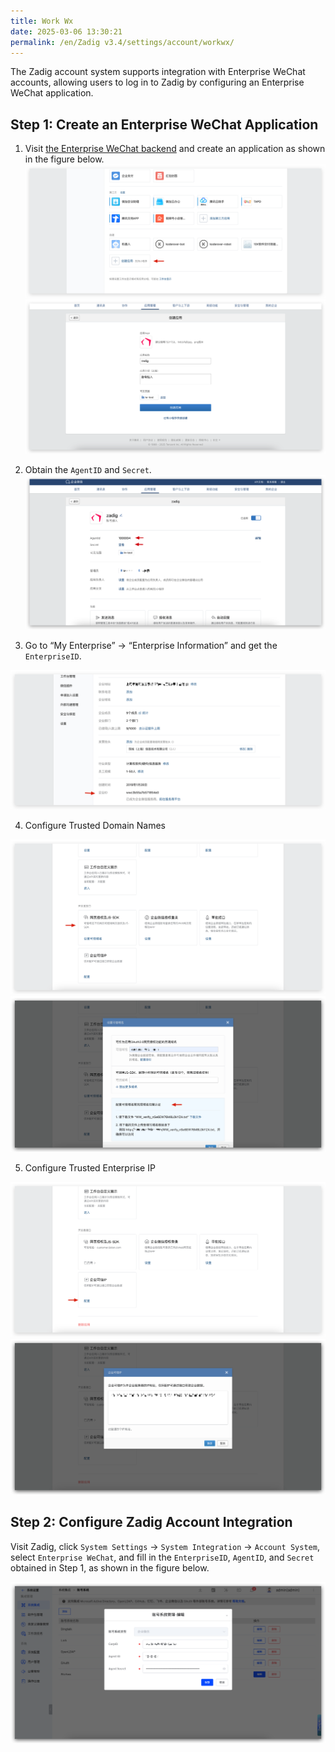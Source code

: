 ```yaml
---
title: Work Wx
date: 2025-03-06 13:30:21
permalink: /en/Zadig v3.4/settings/account/workwx/
---
```


The Zadig account system supports integration with Enterprise WeChat accounts, allowing users to log in to Zadig by configuring an Enterprise WeChat application.

## Step 1: Create an Enterprise WeChat Application


1. Visit [the Enterprise WeChat backend](https://work.weixin.qq.com/wework_admin/frame#apps) and create an application as shown in the figure below.
![workwx](../../../../_images/wx_1.png)
![workwx](../../../../_images/workwx_account_2.png)

2. Obtain the `AgentID` and `Secret`.
![workwx](../../../../_images/workwx_account_3.png)

3. Go to “My Enterprise” -> “Enterprise Information” and get the `EnterpriseID`.

![workwx](../../../../_images/wx_4.png)

4. Configure Trusted Domain Names

![workwx](../../../../_images/wx_5.png)
![workwx](../../../../_images/wx_6.png)

5. Configure Trusted Enterprise IP

![workwx](../../../../_images/wx_7.png)
![workwx](../../../../_images/wx_8.png)


## Step 2: Configure Zadig Account Integration

Visit Zadig, click `System Settings` -> `System Integration` -> `Account System`, select `Enterprise WeChat`, and fill in the `EnterpriseID`, `AgentID`, and `Secret` obtained in Step 1, as shown in the figure below.

![workwx](../../../../_images/workwx_account_4.png)
